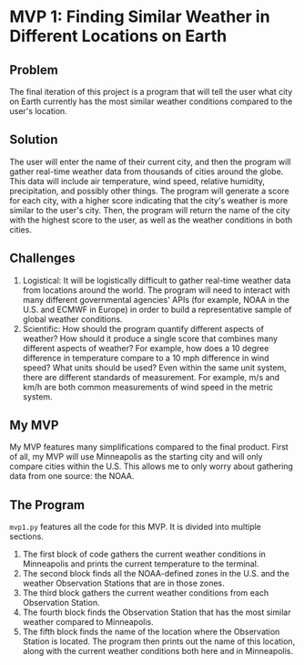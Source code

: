 # MVP 1: Finding Similar Weather in Different Locations on Earth

## Problem
The final iteration of this project is a program that will tell the user what city on Earth currently has the most similar weather conditions compared to the user's location.

## Solution
The user will enter the name of their current city, and then the program will gather real-time weather data from thousands of cities around the globe. This data will include air temperature, wind speed, relative humidity, precipitation, and possibly other things. The program will generate a score for each city, with a higher score indicating that the city's weather is more similar to the user's city. Then, the program will return the name of the city with the highest score to the user, as well as the weather conditions in both cities.

## Challenges
1. Logistical: It will be logistically difficult to gather real-time weather data from locations around the world. The program will need to interact with many different governmental agencies' APIs (for example, NOAA in the U.S. and ECMWF in Europe) in order to build a representative sample of global weather conditions.
2. Scientific: How should the program quantify different aspects of weather? How should it produce a single score that combines many different aspects of weather? For example, how does a 10 degree difference in temperature compare to a 10 mph difference in wind speed? What units should be used? Even within the same unit system, there are different standards of measurement. For example, m/s and km/h are both common measurements of wind speed in the metric system.

## My MVP
My MVP features many simplifications compared to the final product. First of all, my MVP will use Minneapolis as the starting city and will only compare cities within the U.S. This allows me to only worry about gathering data from one source: the NOAA. 

## The Program
`mvp1.py` features all the code for this MVP. It is divided into multiple sections.
1. The first block of code gathers the current weather conditions in Minneapolis and prints the current temperature to the terminal.
2. The second block finds all the NOAA-defined zones in the U.S. and the weather Observation Stations that are in those zones.
3. The third block gathers the current weather conditions from each Observation Station.
4. The fourth block finds the Observation Station that has the most similar weather compared to Minneapolis.
5. The fifth block finds the name of the location where the Observation Station is located. The program then prints out the name of this location, along with the current weather conditions both here and in Minneapolis.